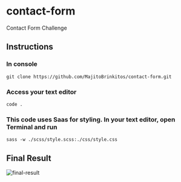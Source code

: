 # contact-form
Contact Form Challenge

## Instructions
### In console
`
git clone https://github.com/MajitoBrinkitos/contact-form.git
`

### Access your text editor
`
code .
`

### This code uses Saas for styling. In your text editor, open Terminal and run
`
sass -w ./scss/style.scss:./css/style.css
`

## Final Result
![final-result](https://github.com/user-attachments/assets/743f9bf9-8dc7-4092-af1c-3202c259f46f)

